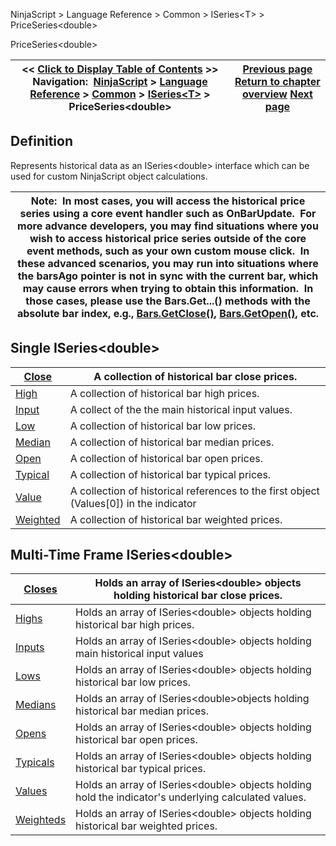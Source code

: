 ﻿
NinjaScript \> Language Reference \> Common \> ISeries\<T\> \> PriceSeries\<double\>

PriceSeries\<double\>

| \<\< [Click to Display Table of Contents](priceseries.md) \>\> **Navigation:**     [NinjaScript](ninjascript-1.md) \> [Language Reference](language_reference_wip-1.md) \> [Common](common-1.md) \> [ISeries\<T\>](iseriest-1.md) \> PriceSeries\<double\> | [Previous page](reset-1.md) [Return to chapter overview](iseriest-1.md) [Next page](close-1.md) |
| --- | --- |
## Definition
Represents historical data as an ISeries\<double\> interface which can be used for custom NinjaScript object calculations.
 

| Note:  In most cases, you will access the historical price series using a core event handler such as OnBarUpdate.  For more advance developers, you may find situations where you wish to access historical price series outside of the core event methods, such as your own custom mouse click.  In these advanced scenarios, you may run into situations where the barsAgo pointer is not in sync with the current bar, which may cause errors when trying to obtain this information.  In those cases, please use the Bars.Get...() methods with the absolute bar index, e.g., [Bars.GetClose()](getclose-1.md), [Bars.GetOpen()](getopen-1.md), etc. |
| --- |

## Single ISeries\<double\>

| [Close](close-1.md) | A collection of historical bar close prices. |
| --- | --- |
| [High](high-1.md) | A collection of historical bar high prices. |
| [Input](input-1.md) | A collect of the the main historical input values. |
| [Low](low-1.md) | A collection of historical bar low prices. |
| [Median](median-1.md) | A collection of historical bar median prices. |
| [Open](open-1.md) | A collection of historical bar open prices. |
| [Typical](typical-1.md) | A collection of historical bar typical prices. |
| [Value](value-1.md) | A collection of historical references to the first object (Values\[0]) in the indicator |
| [Weighted](weighted-1.md) | A collection of historical bar weighted prices. |
## 
## 
## Multi\-Time Frame ISeries\<double\>

| [Closes](closes-1.md) | Holds an array of ISeries\<double\> objects holding historical bar close prices. |
| --- | --- |
| [Highs](highs-1.md) | Holds an array of ISeries\<double\> objects holding historical bar high prices. |
| [Inputs](inputs-1.md) | Holds an array of ISeries\<double\> objects holding main historical input values |
| [Lows](lows-1.md) | Holds an array of ISeries\<double\> objects holding historical bar low prices. |
| [Medians](medians-1.md) | Holds an array of ISeries\<double\>objects holding historical bar median prices. |
| [Opens](opens-1.md) | Holds an array of ISeries\<double\> objects holding historical bar open prices. |
| [Typicals](typicals-1.md) | Holds an array of ISeries\<double\> objects holding historical bar typical prices. |
| [Values](values-1.md) | Holds an array of ISeries\<double\> objects holding hold the indicator's underlying calculated values. |
| [Weighteds](weighteds-1.md) | Holds an array of ISeries\<double\> objects holding historical bar weighted prices. |
 
